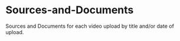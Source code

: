 # Sources-and-Documents
Sources and Documents for each video upload by title and/or date of upload.
